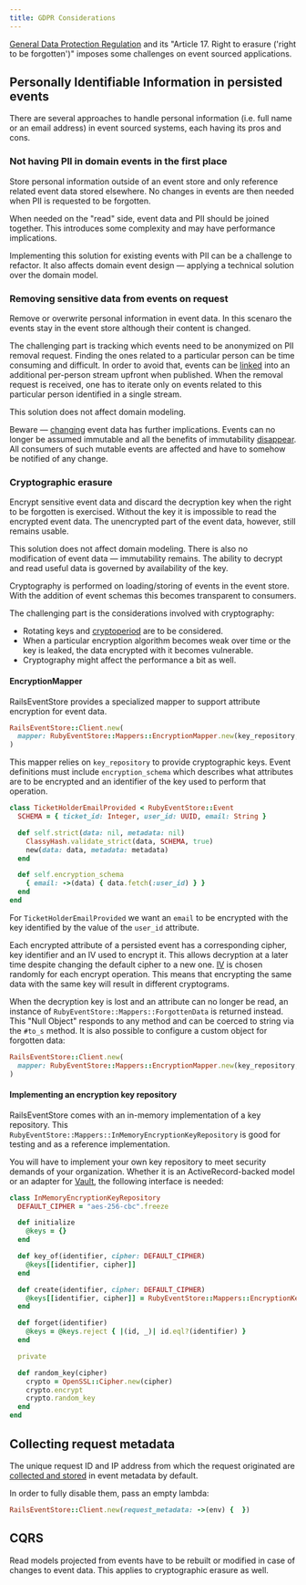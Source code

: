 ```yaml
---
title: GDPR Considerations
---
```


[General Data Protection Regulation](https://eur-lex.europa.eu/legal-content/EN/TXT/PDF/?uri=CELEX:32016R0679) and its "Article 17. Right to erasure ('right to be forgotten')" imposes some challenges on event sourced applications.

## Personally Identifiable Information in persisted events

There are several approaches to handle personal information (i.e. full name or an email address) in event sourced systems, each having its pros and cons.

### Not having PII in domain events in the first place

Store personal information outside of an event store and only reference related event data stored elsewhere. No changes in events are then needed when PII is requested to be forgotten.

When needed on the "read" side, event data and PII should be joined together. This introduces some complexity and may have performance implications.

Implementing this solution for existing events with PII can be a challenge to refactor. It also affects domain event design — applying a technical solution over the domain model.

### Removing sensitive data from events on request

Remove or overwrite personal information in event data. In this scenaro the events stay in the event store although their content is changed.

The challenging part is tracking which events need to be anonymized on PII removal request. Finding the ones related to a particular person can be time consuming and difficult. In order to avoid that, events can be [linked](/docs/v1/link) into an additional per-person stream upfront when published. When the removal request is received, one has to iterate only on events related to this particular person identified in a single stream.

This solution does not affect domain modeling.

Beware — [changing](https://railseventstore.org/docs/v1/migrating_messages/) event data has further implications. Events can no longer be assumed immutable and all the benefits of immutability [disappear](https://leanpub.com/esversioning/read#leanpub-auto-immutability). All consumers of such mutable events are affected and have to somehow be notified of any change.

### Cryptographic erasure

Encrypt sensitive event data and discard the decryption key when the right to be forgotten is exercised. Without the key it is impossible to read the encrypted event data. The unencrypted part of the event data, however, still remains usable.

This solution does not affect domain modeling. There is also no modification of event data — immutability remains. The ability to decrypt and read useful data is governed by availability of the key.

Cryptography is performed on loading/storing of events in the event store. With the addition of event schemas this becomes transparent to consumers.

The challenging part is the considerations involved with cryptography:

- Rotating keys and [cryptoperiod](https://www.keylength.com/en/3/) are to be considered.
- When a particular encryption algorithm becomes weak over time or the key is leaked, the data encrypted with it becomes vulnerable.
- Cryptography might affect the performance a bit as well.

#### EncryptionMapper

RailsEventStore provides a specialized mapper to support attribute encryption for event data.

```ruby
RailsEventStore::Client.new(
  mapper: RubyEventStore::Mappers::EncryptionMapper.new(key_repository, serializer: RubyEventStore::Serializers::YAML),
)
```

This mapper relies on `key_repository` to provide cryptographic keys. Event definitions must include `encryption_schema` which describes what attributes are to be encrypted and an identifier of the key used to perform that operation.

```ruby
class TicketHolderEmailProvided < RubyEventStore::Event
  SCHEMA = { ticket_id: Integer, user_id: UUID, email: String }

  def self.strict(data: nil, metadata: nil)
    ClassyHash.validate_strict(data, SCHEMA, true)
    new(data: data, metadata: metadata)
  end

  def self.encryption_schema
    { email: ->(data) { data.fetch(:user_id) } }
  end
end
```

For `TicketHolderEmailProvided` we want an `email` to be encrypted with the key identified by the value of the `user_id` attribute.

Each encrypted attribute of a persisted event has a corresponding cipher, key identifier and an IV used to encrypt it. This allows decryption at a later time despite changing the default cipher to a new one. [IV](https://security.stackexchange.com/questions/6058/is-real-salt-the-same-as-initialization-vectors/6059#6059) is chosen randomly for each encrypt operation. This means that encrypting the same data with the same key will result in different cryptograms.

When the decryption key is lost and an attribute can no longer be read, an instance of `RubyEventStore::Mappers::ForgottenData` is returned instead. This "Null Object" responds to any method and can be coerced to string via the `#to_s` method. It is also possible to configure a custom object for forgotten data:

```ruby
RailsEventStore::Client.new(
  mapper: RubyEventStore::Mappers::EncryptionMapper.new(key_repository, forgotten_data: MyCustomObject.new),
)
```

#### Implementing an encryption key repository

RailsEventStore comes with an in-memory implementation of a key repository. This `RubyEventStore::Mappers::InMemoryEncryptionKeyRepository` is good for testing and as a reference implementation.

You will have to implement your own key repository to meet security demands of your organization. Whether it is an ActiveRecord-backed model or an adapter for [Vault](https://www.vaultproject.io), the following interface is needed:

```ruby
class InMemoryEncryptionKeyRepository
  DEFAULT_CIPHER = "aes-256-cbc".freeze

  def initialize
    @keys = {}
  end

  def key_of(identifier, cipher: DEFAULT_CIPHER)
    @keys[[identifier, cipher]]
  end

  def create(identifier, cipher: DEFAULT_CIPHER)
    @keys[[identifier, cipher]] = RubyEventStore::Mappers::EncryptionKey.new(cipher: cipher, key: random_key(cipher))
  end

  def forget(identifier)
    @keys = @keys.reject { |(id, _)| id.eql?(identifier) }
  end

  private

  def random_key(cipher)
    crypto = OpenSSL::Cipher.new(cipher)
    crypto.encrypt
    crypto.random_key
  end
end
```

## Collecting request metadata

The unique request ID and IP address from which the request originated are [collected and stored](/docs/v1/request_metadata) in event metadata by default.

In order to fully disable them, pass an empty lambda:

```ruby
RailsEventStore::Client.new(request_metadata: ->(env) {  })
```

## CQRS

Read models projected from events have to be rebuilt or modified in case of changes to event data. This applies to cryptographic erasure as well.
